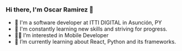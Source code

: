 ### Hi there, I'm Oscar Ramirez 👋

<!--
**OdaFra/odafra** is a ✨ _special_ ✨ repository because its `README.md` (this file) appears on your GitHub profile.

Here are some ideas to get you started:

- 🔭 I'm a software developer at ITTI DIGITAL in Luque, PY
- 📒 I'm constantly learning new skills and striving for progress.
- 👨🏽‍🎓 I’m interested in Mobile Developer
- 🌱 I’m currently learning about React, Python and its frameworks.
-->

- 🔭 I'm a software developer at ITTI DIGITAL in Asunción, PY
- 📒 I'm constantly learning new skills and striving for progress.
- 👨‍🎓 I’m interested in Mobile Developer
- 🌱 I’m currently learning about React, Python and its frameworks.
